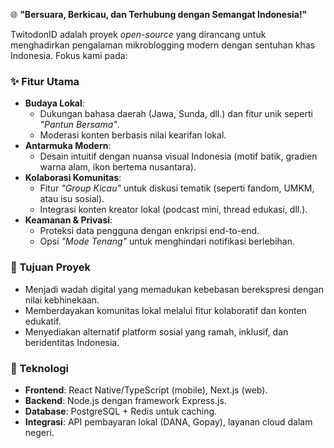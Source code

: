 
🌐 **"Bersuara, Berkicau, dan Terhubung dengan Semangat Indonesia!"**  

TwitodonID adalah proyek *open-source* yang dirancang untuk menghadirkan pengalaman mikroblogging modern dengan sentuhan khas Indonesia. Fokus kami pada:  

### ✨ Fitur Utama  
- **Budaya Lokal**:  
  - Dukungan bahasa daerah (Jawa, Sunda, dll.) dan fitur unik seperti *"Pantun Bersama"*.  
  - Moderasi konten berbasis nilai kearifan lokal.  
- **Antarmuka Modern**:  
  - Desain intuitif dengan nuansa visual Indonesia (motif batik, gradien warna alam, ikon bertema nusantara).  
- **Kolaborasi Komunitas**:  
  - Fitur *"Group Kicau"* untuk diskusi tematik (seperti fandom, UMKM, atau isu sosial).  
  - Integrasi konten kreator lokal (podcast mini, thread edukasi, dll.).  
- **Keamanan & Privasi**:  
  - Proteksi data pengguna dengan enkripsi end-to-end.  
  - Opsi *"Mode Tenang"* untuk menghindari notifikasi berlebihan.  

### 🚀 Tujuan Proyek  
- Menjadi wadah digital yang memadukan kebebasan berekspresi dengan nilai kebhinekaan.  
- Memberdayakan komunitas lokal melalui fitur kolaboratif dan konten edukatif.  
- Menyediakan alternatif platform sosial yang ramah, inklusif, dan beridentitas Indonesia.  

### 📂 Teknologi  
- **Frontend**: React Native/TypeScript (mobile), Next.js (web).  
- **Backend**: Node.js dengan framework Express.js.  
- **Database**: PostgreSQL + Redis untuk caching.  
- **Integrasi**: API pembayaran lokal (DANA, Gopay), layanan cloud dalam negeri.  
